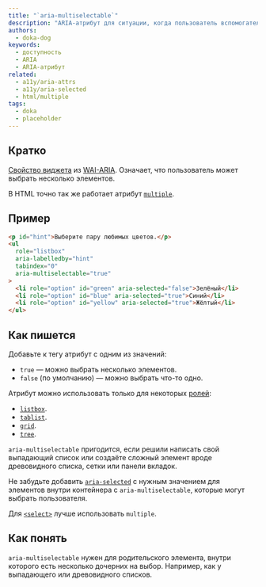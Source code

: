 ```yaml
---
title: "`aria-multiselectable`"
description: "ARIA-атрибут для ситуации, когда пользователь вспомогательной технологии может выбрать сразу несколько элементов."
authors:
  - doka-dog
keywords:
  - доступность
  - ARIA
  - ARIA-атрибут
related:
  - a11y/aria-attrs
  - a11y/aria-selected
  - html/multiple
tags:
  - doka
  - placeholder
---
```


## Кратко

[Свойство виджета](/a11y/aria-attrs/#atributy-vidzhetov) из [WAI-ARIA](/a11y/aria-intro/#specifikaciya). Означает, что пользователь может выбрать несколько элементов.

В HTML точно так же работает атрибут [`multiple`](/html/multiple/).

## Пример

```html
<p id="hint">Выберите пару любимых цветов.</p>
<ul
  role="listbox"
  aria-labelledby="hint"
  tabindex="0"
  aria-multiselectable="true"
>
  <li role="option" id="green" aria-selected="false">Зелёный</li>
  <li role="option" id="blue" aria-selected="true">Синий</li>
  <li role="option" id="yellow" aria-selected="true">Жёлтый</li>
</ul>
```

## Как пишется

Добавьте к тегу атрибут с одним из значений:

- `true` — можно выбрать несколько элементов.
- `false` (по умолчанию) — можно выбрать что-то одно.

Атрибут можно использовать только для некоторых [ролей](/a11y/aria-roles/):

- [`listbox`](/a11y/role-listbox/).
- [`tablist`](/a11y/role-tablist/).
- [`grid`](/a11y/role-grid/).
- [`tree`](/a11y/role-tree/).

`aria-multiselectable` пригодится, если решили написать свой выпадающий список или создаёте сложный элемент вроде древовидного списка, сетки или панели вкладок.

Не забудьте добавить [`aria-selected`](/a11y/aria-selected/) с нужным значением для элементов внутри контейнера с `aria-multiselectable`, которые могут выбрать пользователя.

Для [`<select>`](/html/select/) лучше использовать `multiple`.

## Как понять

`aria-multiselectable` нужен для родительского элемента, внутри которого есть несколько дочерних на выбор. Например, как у выпадающего или древовидного списков.
